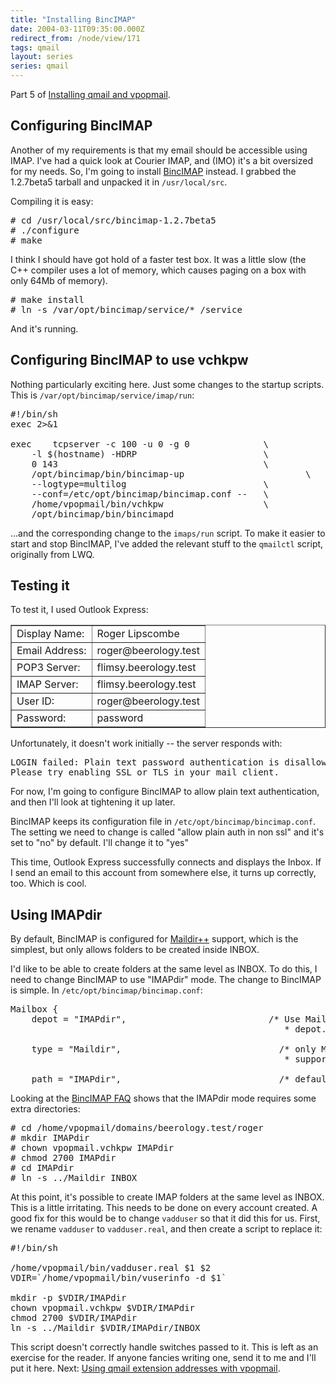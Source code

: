 ```yaml
---
title: "Installing BincIMAP"
date: 2004-03-11T09:35:00.000Z
redirect_from: /node/view/171
tags: qmail
layout: series
series: qmail
---
```

Part 5 of [Installing qmail and vpopmail](/node/view/165).

## Configuring BincIMAP

Another of my requirements is that my email should be accessible using IMAP. I've had a quick look at Courier IMAP, and (IMO) it's a bit oversized for my needs. So, I'm going to install [BincIMAP](http://www.bincimap.org/) instead. I grabbed the 1.2.7beta5 tarball and unpacked it in `/usr/local/src`.

Compiling it is easy:

<pre># cd /usr/local/src/bincimap-1.2.7beta5
# ./configure
# make</pre>

I think I should have got hold of a faster test box. It was a little slow (the C++ compiler uses a lot of memory, which causes paging on a box with only 64Mb of memory).

<pre># make install
# ln -s /var/opt/bincimap/service/* /service</pre>

And it's running.
## Configuring BincIMAP to use vchkpw

Nothing particularly exciting here. Just some changes to the startup scripts. This is `/var/opt/bincimap/service/imap/run`:

<pre>#!/bin/sh
exec 2>&1

exec    tcpserver -c 100 -u 0 -g 0              \
    -l $(hostname) -HDRP                        \
    0 143                                       \
    /opt/bincimap/bin/bincimap-up                       \
    --logtype=multilog                          \
    --conf=/etc/opt/bincimap/bincimap.conf --   \
    /home/vpopmail/bin/vchkpw                   \
    /opt/bincimap/bin/bincimapd</pre>

...and the corresponding change to the `imaps/run` script.
To make it easier to start and stop BincIMAP, I've added the relevant stuff to the `qmailctl` script, originally from LWQ.

## Testing it

To test it, I used Outlook Express:

<table border="1">
<tbody>
<tr>
<td>Display Name:</td>

<td>Roger Lipscombe</td>

</tr>

<tr>
<td>Email Address:</td>

<td>roger@beerology.test</td>

</tr>

<tr>
<td>POP3 Server:</td>

<td>flimsy.beerology.test</td>

</tr>

<tr>
<td>IMAP Server:</td>

<td>flimsy.beerology.test</td>

</tr>

<tr>
<td>User ID:</td>

<td>roger@beerology.test</td>

</tr>

<tr>
<td>Password:</td>

<td>password</td>

</tr>

</tbody>

</table>

Unfortunately, it doesn't work initially -- the server responds with:

<pre>LOGIN failed: Plain text password authentication is disallowed.
Please try enabling SSL or TLS in your mail client.</pre>

For now, I'm going to configure BincIMAP to allow plain text authentication, and then I'll look at tightening it up later.

BincIMAP keeps its configuration file in `/etc/opt/bincimap/bincimap.conf`. The setting we need to change is called "allow plain auth in non ssl" and it's set to "no" by default. I'll change it to "yes"

This time, Outlook Express successfully connects and displays the Inbox. If I send an email to this account from somewhere else, it turns up correctly, too. Which is cool.

## Using IMAPdir

By default, BincIMAP is configured for [Maildir++](http://www.bincimap.org/bincimap-faq.html#q12) support, which is the simplest, but only allows folders to be created inside INBOX.

I'd like to be able to create folders at the same level as INBOX. To do this, I need to change BincIMAP to use "IMAPdir" mode. The change to BincIMAP is simple. In `/etc/opt/bincimap/bincimap.conf`:

<pre>Mailbox {
    depot = "IMAPdir",                           /* Use Maildir++ style
                                                    * depot. */

    type = "Maildir",                              /* only Maildir
                                                    * support */

    path = "IMAPdir",                              /* default path */</pre>

Looking at the [BincIMAP FAQ](http://www.bincimap.org/bincimap-faq.html#q12) shows that the IMAPdir mode requires some extra directories:

<pre># cd /home/vpopmail/domains/beerology.test/roger
# mkdir IMAPdir
# chown vpopmail.vchkpw IMAPdir
# chmod 2700 IMAPdir
# cd IMAPdir
# ln -s ../Maildir INBOX</pre>

At this point, it's possible to create IMAP folders at the same level as INBOX.
This is a little irritating. This needs to be done on every account created. A good fix for this would be to change `vadduser` so that it did this for us. First, we rename `vadduser` to `vadduser.real`, and then create a script to replace it:

<pre>#!/bin/sh

/home/vpopmail/bin/vadduser.real $1 $2
VDIR=`/home/vpopmail/bin/vuserinfo -d $1`

mkdir -p $VDIR/IMAPdir
chown vpopmail.vchkpw $VDIR/IMAPdir
chmod 2700 $VDIR/IMAPdir
ln -s ../Maildir $VDIR/IMAPdir/INBOX
</pre>

This script doesn't correctly handle switches passed to it. This is left as an exercise for the reader. If anyone fancies writing one, send it to me and I'll put it here.
Next: [Using qmail extension addresses with vpopmail](/node/view/172).
